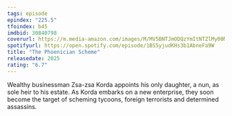 ```yaml
---
tags: episode
epindex: "225.5"
tfoindex: b45
imdbid: 30840798
coverurl: https://m.media-amazon.com/images/M/MV5BNTJmODQzYmItNTZlMy00Mjg0LTk1NjctYjM4ZGI0NTM3ZTVjXkEyXkFqcGc@._V1_SY300_CR0,0,202,300_.jpg
spotifyurl: https://open.spotify.com/episode/1BS5yjudKHs3b1AbneFa9W
title: "The Phoenician Scheme"
releasedate: 2025
rating: "6.7"
---
```


Wealthy businessman Zsa-zsa Korda appoints his only daughter, a nun, as sole heir to his estate. As Korda embarks on a new enterprise, they soon become the target of scheming tycoons, foreign terrorists and determined assassins.